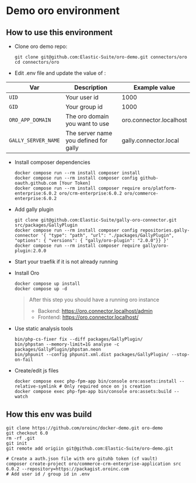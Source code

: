 # Demo oro environment

## How to use this environment

* Clone oro demo repo:
    ```shell
    git clone git@github.com:Elastic-Suite/oro-demo.git connectors/oro
    cd connectors/oro
    ```

* Edit .env file and update the value of :

| Var                 | Description                           | Example value           |
|---------------------|---------------------------------------|-------------------------|
| `UID`               | Your user id                          | 1000                    |
| `GID`               | Your group id                         | 1000                    |
| `ORO_APP_DOMAIN`    | The oro domain you want to use        | oro.connector.localhost |
| `GALLY_SERVER_NAME` | The server name you defined for gally | gally.connector.local   |

* Install composer dependencies
    ```shell
    docker compose run --rm install composer install
    docker compose run --rm install composer config github-oauth.github.com [Your Token]
    docker compose run --rm install composer require oro/platform-enterprise:6.0.2 oro/crm-enterprise:6.0.2 oro/commerce-enterprise:6.0.2 
    ```

* Add gally plugin
    ```shell
    git clone git@github.com:Elastic-Suite/gally-oro-connector.git src/packages/GallyPlugin
    docker compose run --rm install composer config repositories.gally-connector '{ "type": "path", "url": "./packages/GallyPlugin", "options": { "versions": { "gally/oro-plugin": "2.0.0"}} }'
    docker compose run --rm install composer require gally/oro-plugin:2.0.0
    ```

* Start your traefik if it is not already running
* Install Oro

    ```shell
    docker compose up install
    docker compose up -d
    ```
  > After this step you should have a running oro instance
  > * Backend: https://oro.connector.localhost/admin
  > * Frontend: https://oro.connector.localhost/

* Use static analysis tools
  ```shell
  bin/php-cs-fixer fix --diff packages/GallyPlugin/
  bin/phpstan --memory-limit=1G analyse -c packages/GallyPlugin/phpstan.neon
  bin/phpunit --config phpunit.xml.dist packages/GallyPlugin/ --stop-on-fail
  ```
* Create/edit js files
  ```shell
  docker compose exec php-fpm-app bin/console oro:assets:install --relative-symlink # Only required once on js creation
  docker compose exec php-fpm-app bin/console oro:assets:build --watch
  ``` 

## How this env was build

```shell
git clone https://github.com/oroinc/docker-demo.git oro-demo
git checkout 6.0
rm -rf .git
git init
git remote add origiin git@github.com:Elastic-Suite/oro-demo.git

# Create a auth.json file with oro gituhb token (cf vault)
composer create-project oro/commerce-crm-enterprise-application src 6.0.2 --repository=https://packagist.oroinc.com
# Add user id / group id in .env
```

